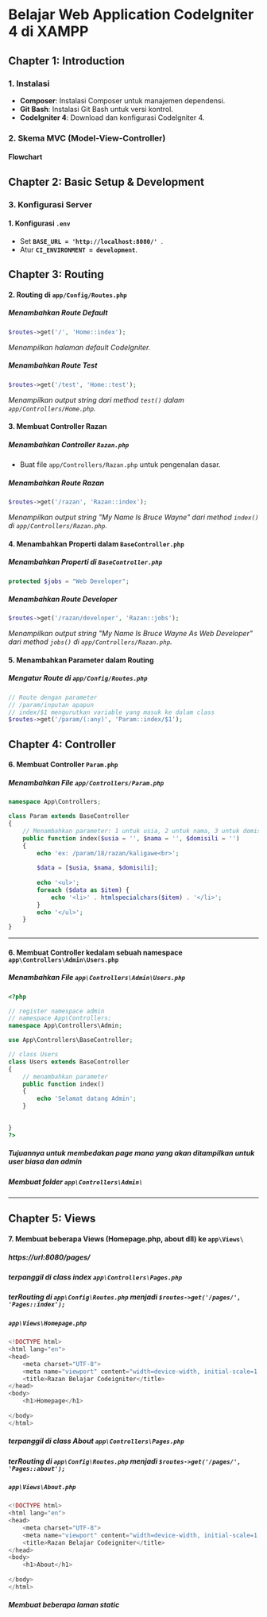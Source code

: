 # Belajar Web Application CodeIgniter 4 di XAMPP

## Chapter 1: Introduction

### 1. Instalasi
- **Composer**: Instalasi Composer untuk manajemen dependensi.
- **Git Bash**: Instalasi Git Bash untuk versi kontrol.
- **CodeIgniter 4**: Download dan konfigurasi CodeIgniter 4.

### 2. Skema MVC (Model-View-Controller)

#### **Flowchart**

## Chapter 2: Basic Setup & Development

### 3. Konfigurasi Server
#### **1. Konfigurasi `.env`**
- Set **`BASE_URL = 'http://localhost:8080/' `**.
- Atur **`CI_ENVIRONMENT = development`**.

## Chapter 3: Routing

#### **2. Routing di `app/Config/Routes.php`**
##### **Menambahkan Route Default**
```php
$routes->get('/', 'Home::index');
```
*Menampilkan halaman default CodeIgniter.*

##### **Menambahkan Route Test**
```php
$routes->get('/test', 'Home::test');
```
*Menampilkan output string dari method `test()` dalam `app/Controllers/Home.php`.*

#### **3. Membuat Controller Razan**
##### **Menambahkan Controller `Razan.php`**
- Buat file `app/Controllers/Razan.php` untuk pengenalan dasar.

##### **Menambahkan Route Razan**
```php
$routes->get('/razan', 'Razan::index');
```
*Menampilkan output string "My Name Is Bruce Wayne" dari method `index()` di `app/Controllers/Razan.php`.*

#### **4. Menambahkan Properti dalam `BaseController.php`**
##### **Menambahkan Properti di `BaseController.php`**
```php
protected $jobs = "Web Developer";
```
##### **Menambahkan Route Developer**
```php
$routes->get('/razan/developer', 'Razan::jobs');
```
*Menampilkan output string "My Name Is Bruce Wayne As Web Developer" dari method `jobs()` di `app/Controllers/Razan.php`.*

#### **5. Menambahkan Parameter dalam Routing**
##### **Mengatur Route di `app/Config/Routes.php`**
```php
// Route dengan parameter
// /param/inputan apapun
// index/$1 mengurutkan variable yang masuk ke dalam class
$routes->get('/param/(:any)', 'Param::index/$1');
```
## Chapter 4: Controller

#### **6. Membuat Controller `Param.php`**
##### **Menambahkan File `app/Controllers/Param.php`**
```php
namespace App\Controllers;

class Param extends BaseController
{
    // Menambahkan parameter: 1 untuk usia, 2 untuk nama, 3 untuk domisili
    public function index($usia = '', $nama = '', $domisili = '')
    {
        echo 'ex: /param/18/razan/kaligawe<br>';
        
        $data = [$usia, $nama, $domisili];
        
        echo '<ul>';
        foreach ($data as $item) {
            echo '<li>' . htmlspecialchars($item) . '</li>';
        }
        echo '</ul>';
    }
}
```

---
#### **6. Membuat Controller kedalam sebuah namespace `app\Controllers\Admin\Users.php`**
##### **Menambahkan File `app\Controllers\Admin\Users.php`**
```php
<?php

// register namespace admin
// namespace App\Controllers;
namespace App\Controllers\Admin;

use App\Controllers\BaseController;

// class Users
class Users extends BaseController
{
    // menambahkan parameter
    public function index()
    {
        echo 'Selamat datang Admin';
    }

    
}
?>

```
##### **Tujuannya untuk membedakan page mana yang akan ditampilkan untuk user biasa dan admin**
##### **Membuat folder `app\Controllers\Admin\`**


---
## Chapter 5: Views
#### **7. Membuat beberapa Views (Homepage.php, about dll) ke `app\Views\`**

##### **https://url:8080/pages/**
##### **terpanggil di class index `app\Controllers\Pages.php`**
##### **terRouting di `app\Config\Routes.php` menjadi `$routes->get('/pages/', 'Pages::index');`**
##### **`app\Views\Homepage.php`**
``` php
<!DOCTYPE html>
<html lang="en">
<head>
    <meta charset="UTF-8">
    <meta name="viewport" content="width=device-width, initial-scale=1.0">
    <title>Razan Belajar Codeigniter</title>
</head>
<body>
    <h1>Homepage</h1>
    
</body>
</html>

```

##### **terpanggil di class About `app\Controllers\Pages.php`**
##### **terRouting di `app\Config\Routes.php` menjadi `$routes->get('/pages/', 'Pages::about');`**
##### **`app\Views\About.php`**
``` php
<!DOCTYPE html>
<html lang="en">
<head>
    <meta charset="UTF-8">
    <meta name="viewport" content="width=device-width, initial-scale=1.0">
    <title>Razan Belajar Codeigniter</title>
</head>
<body>
    <h1>About</h1>
    
</body>
</html>

```

##### **Membuat beberapa laman static**




